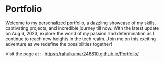 # Portfolio
Welcome to my personalized portfolio, a dazzling showcase of my skills, captivating projects, and incredible journey till now.
With the latest update on Aug 6, 2023, explore the world of my passion and determination as I continue to reach new heights in the tech realm.
Join me on this exciting adventure as we redefine the possibilities together! 



Visit the page at :- https://rahulkumar246810.github.io/Portfolio/ 
